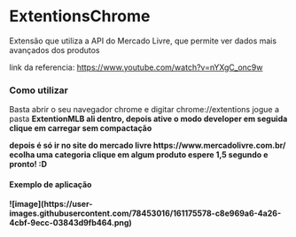 # ExtentionsChrome
Extensão que utiliza a API do Mercado Livre, que permite ver dados mais avançados dos produtos

link da referencia: https://www.youtube.com/watch?v=nYXgC_onc9w

<h3>Como utilizar</h3>
</p> Basta abrir o seu navegador chrome e digitar chrome://extentions
jogue a pasta <strong>ExtentionMLB<strong> ali dentro,
depois ative o modo developer
em seguida clique em carregar sem compactação
  </p> depois é só ir no site do mercado livre https://www.mercadolivre.com.br/ ecolha uma categoria clique em algum produto
  espere 1,5 segundo e pronto! :D
  
  <h4>Exemplo de aplicação</h4>
![image](https://user-images.githubusercontent.com/78453016/161175578-c8e969a6-4a26-4cbf-9ecc-03843d9fb464.png)

